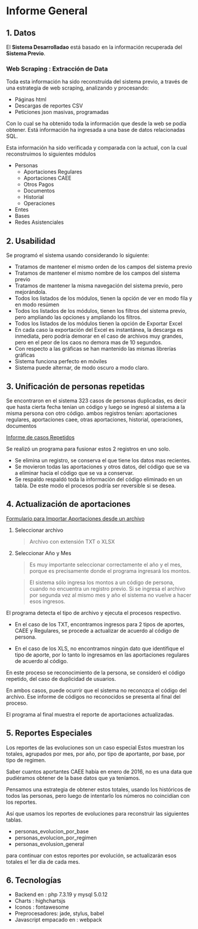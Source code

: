 

# Informe General

## 1. Datos

El **Sistema Desarrolladao** está basado en la información recuperada del **Sistema Previo**.

### Web Scraping : Extracción de Data

Toda esta información ha sido reconstruída del sistema previo, a través de una estrategia de web scraping, analizando y procesando:

- Páginas html
- Descargas de reportes CSV
- Peticiones json masivas, programadas

Con lo cual se ha obtenido toda la información que desde la web se podía obtener. Está información ha ingresada a una base de datos relacionadas SQL.

Esta información ha sido verificada y comparada con la actual, con la cual reconstruimos lo siguientes módulos

- Personas
    - Aportaciones Regulares
    - Aportaciones CAEE
    - Otros Pagos
    - Documentos
    - Historial
    - Operaciones
- Entes
- Bases
- Redes Asistenciales

## 2. Usabilidad

Se programó el sistema usando considerando lo siguiente:

- Tratamos de mantener el mismo orden de los campos del sistema previo
- Tratamos de mantener el mismo nombre de los campos del sistema previo
- Tratamos de mantener la misma navegación del sistema previo, pero mejorándola.
- Todos los listados de los módulos, tienen la opción de ver en modo fila y en modo resúmen
- Todos los listados de los módulos, tienen los filtros del sistema previo, pero ampliando las opciones y ampliando los filtros.
- Todos los listados de los módulos tienen la opción de Exportar Excel
- En cada caso la exportación del Excel es instantánea, la descarga es inmediata, pero podría demorar en el caso de archivos muy grandes, pero en el peor de los caos no demora mas de 10 segundos.
- Con respecto a las gráficas se han mantenido las mismas librerías gráficas
- Sistema funciona perfecto en móviles
- Sistema puede alternar, de modo oscuro a modo claro.




## 3. Unificación de personas repetidas

Se encontraron en el sistema 323 casos de personas duplicadas, es decir que hasta cierta fecha tenían un código y luego se ingresó al sistema a la misma persona con otro código. ambos registros tenían: 
aportaciones regulares, aportaciones caee, otras aportaciones, historial, operaciones, documentos

[Informe de casos Repetidos](pages.php?page=informe)

Se realizó un programa para fusionar estos 2 registros en uno solo. 
- Se elimina un registro, se conserva el que tiene los datos mas recientes. 
- Se movieron todas las aportaciones y otros datos, del código que se va a eliminar hacia el código que se va a conservar.
- Se respaldo respaldó toda la información del código eliminado en un tabla. De este modo el procesos podría ser reversible si se desea.


## 4. Actualización de aportaciones

[Formulario para Importar Aportaciones desde un archivo](pages.php?page=import)
1. Seleccionar archivo
    > Archivo con extensión TXT o XLSX
2. Seleccionar Año y Mes
    > Es muy importante seleccionar correctamente el año y el mes, porque es precisamente donde el programa ingresará los montos.

    > El sistema sólo ingresa los montos a un código de persona, cuando no encuentra un registro previo. Si se ingresa el archivo por segunda vez al mismo mes y año el sistema no vuelve a hacer esos ingresos.
    


El programa detecta el tipo de archivo y ejecuta el procesos respectivo.

* En el caso de los TXT, encontramos ingresos para 2 tipos de aportes, CAEE y Regulares, se procede a actualizar de acuerdo al código de persona.

* En el caso de los XLS, no encontramos ningún dato que identifique el tipo de aporte, por lo tanto lo ingresamos en las aportaciones regulares de acuerdo al código.

En este proceso se reconocimiento de la persona, se consideró el código repetido, del caso de duplicidad de usuarios.

En ambos casos, puede ocurrir que el sistema no reconozca el código del archivo. Ese informe de códigos no reconocidos se presenta al final del proceso.

El programa al final muestra el reporte de aportaciones actualizadas.



## 5. Reportes Especiales

Los reportes de las evoluciones son un caso especial
Estos muestran los totales, agrupados por mes, por año, por tipo de aportante, por base, por tipo de regimen.

Saber cuantos aportantes CAEE había en enero de 2016, no es una data que pudiéramos obtener de la base datos que ya teníamos.

Pensamos una estrategia de obtener estos totales, usando los históricos de todos las personas, pero luego de intentarlo los números no coincidían con los reportes.

Así que usamos los reportes de evoluciones para reconstruir las siguientes tablas.

- personas_evolucion_por_base
- personas_evolucion_por_regimen
- personas_evolusion_general

para continuar con estos reportes por evolución, se actualizarán esos totales el 1er dia de cada mes.

## 6. Tecnologías

- Backend en : php 7.3.19 y mysql 5.0.12
- Charts : highchartsjs
- Iconos : fontawesome
- Preprocesadores: jade, stylus, babel
- Javascript empacado en : webpack


